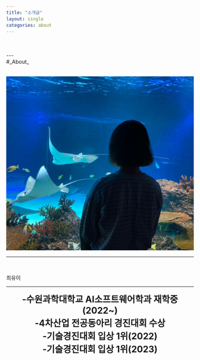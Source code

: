 ```yaml
---
title: "소개글"
layout: single
categories: about
---
```

<br>
<br>
---
<br>
#_About_
<br>
<br>

![Alt text](/assets/img/me.jpg)
<br>
___
<br>

최유이
<br>
* * *
<center>
<span style =
"font-size:170%;
font-weight:bold">
-수원과학대학교 AI소프트웨어학과 재학중(2022~)<br>  
-4차산업 전공동아리 경진대회 수상<br>
-기술경진대회 입상 1위(2022)<br>
-기술경진대회 입상 1위(2023)<br>

</span>
</center>

